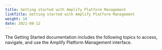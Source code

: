 ```yaml
---
title: Getting started with Amplify Platform Management
linkTitle: Getting started with Amplify Platform Management
weight: 10
date: 2021-08-12
---
```


The Getting Started documentation includes the following topics to access, navigate, and use the Amplify Platform Management interface.
